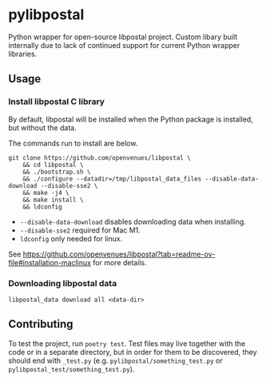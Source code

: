 # pylibpostal

Python wrapper for open-source libpostal project. Custom libary built internally due to lack of continued support for current Python wrapper libraries.

## Usage

### Install libpostal C library

By default, libpostal will be installed when the Python package is installed, but without the data.

The commands run to install are below.

```
git clone https://github.com/openvenues/libpostal \
    && cd libpostal \
    && ./bootstrap.sh \
    && ./configure --datadir=/tmp/libpostal_data_files --disable-data-download --disable-sse2 \
    && make -j4 \
    && make install \
    && ldconfig
```

- `--disable-data-download` disables downloading data when installing. 
- `--disable-sse2` required for Mac M1.
- `ldconfig` only needed for linux.

See https://github.com/openvenues/libpostal?tab=readme-ov-file#installation-maclinux for more details. 

### Downloading libpostal data

```
libpostal_data download all <data-dir>
```

## Contributing
To test the project, run `poetry test`. Test files may live together with the code or in a separate
directory, but in order for them to be discovered, they should end with `_test.py`
(e.g. `pylibpostal/something_test.py` or `pylibpostal_test/something_test.py`).
